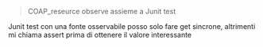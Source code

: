 > COAP_reseurce observe assieme a Junit test

Junit test con una fonte osservabile posso solo fare get sincrone, altrimenti mi chiama assert prima di ottenere il valore interessante